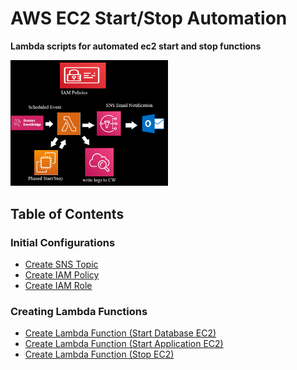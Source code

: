 # AWS EC2 Start/Stop Automation
**Lambda scripts for automated ec2 start and stop functions**

<img src="/source/images/iam/lambda_flow.png" width=50% height=50%>
 
 
## Table of Contents
### Initial Configurations
- [Create SNS Topic]()
- [Create IAM Policy](how_to/create_iam_policy.md)
- [Create IAM Role](how_to/create_iam_role.md)

### Creating Lambda Functions
- [Create Lambda Function (Start Database EC2)]()
- [Create Lambda Function (Start Application EC2)]()
- [Create Lambda Function (Stop EC2)]()

